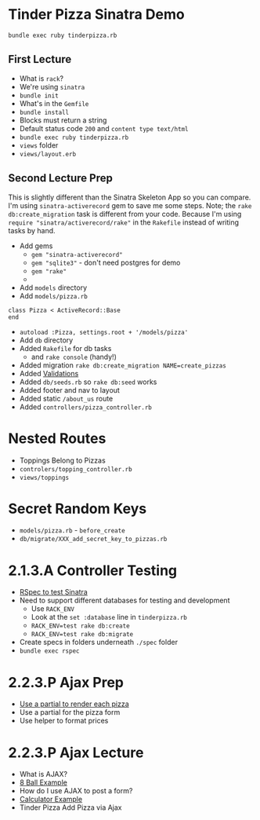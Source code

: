# Tinder Pizza Sinatra Demo

```
bundle exec ruby tinderpizza.rb 
```

## First Lecture

* What is ``rack``?
* We're using ``sinatra``
* ``bundle init``
* What's in the ``Gemfile``
* ``bundle install`` 
* Blocks must return a string
* Default status code ``200`` and ``content type text/html``
* ``bundle exec ruby tinderpizza.rb``
* ``views`` folder
* ``views/layout.erb``

## Second Lecture Prep
This is slightly different than the Sinatra Skeleton App so you can compare. I'm using ``sinatra-activerecord`` gem to save me some steps. Note; the ``rake db:create_migration`` task is different from your code. Because I'm using ``require "sinatra/activerecord/rake"`` in the ``Rakefile`` instead of writing tasks by hand.

* Add gems
    - ``gem "sinatra-activerecord"``
    - ``gem "sqlite3"`` - don't need postgres for demo
    - ``gem "rake"``
    - 
* Add ``models`` directory
* Add ``models/pizza.rb`` 

```
class Pizza < ActiveRecord::Base
end
```

* ``autoload :Pizza, settings.root + '/models/pizza'``
* Add ``db`` directory
* Added ``Rakefile`` for db tasks
   - and ``rake console`` (handy!)
* Added migration ``rake db:create_migration NAME=create_pizzas``
* Added [Validations](http://guides.rubyonrails.org/active_record_validations.html)
* Added ``db/seeds.rb`` so ``rake db:seed`` works
* Added footer and nav to layout
* Added static ``/about_us`` route
* Added ``controllers/pizza_controller.rb``

# Nested Routes
* Toppings Belong to Pizzas
* ``controlers/topping_controller.rb``
* ``views/toppings``

# Secret Random Keys
* ``models/pizza.rb`` - ``before_create``
* ``db/migrate/XXX_add_secret_key_to_pizzas.rb``

# 2.1.3.A Controller Testing
* [RSpec to test Sinatra](http://recipes.sinatrarb.com/p/testing/rspec)
* Need to support different databases for testing and development
  * Use ``RACK_ENV``
  * Look at the ``set :database`` line in ``tinderpizza.rb``
  * ``RACK_ENV=test rake db:create``
  * ``RACK_ENV=test rake db:migrate``
* Create specs in folders underneath ``./spec`` folder
* ``bundle exec rspec``

# 2.2.3.P Ajax Prep
* [Use a partial to render each pizza](http://www.sinatrarb.com/faq.html#partials)
* Use a partial for the pizza form
* Use helper to format prices

# 2.2.3.P Ajax Lecture
* What is AJAX?
* [8 Ball Example](https://github.com/stujo/javascript-sinatra-ajax-8ball)
* How do I use AJAX to post a form?
* [Calculator Example](https://github.com/stujo/javascript-sinatra-ajax-calculator)
* Tinder Pizza Add Pizza via Ajax



